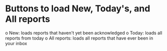 # Buttons to load New, Today's, and All reports

o	New: loads reports that haven't yet been acknowledged
o	Today: loads all reports from today
o	All reports: loads all reports that have ever been in your inbox
